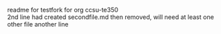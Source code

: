 readme for testfork for org ccsu-te350\
2nd line
had created secondfile.md then removed, will need at least one other file
another line

